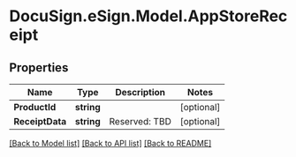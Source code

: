 # DocuSign.eSign.Model.AppStoreReceipt
## Properties

Name | Type | Description | Notes
------------ | ------------- | ------------- | -------------
**ProductId** | **string** |  | [optional] 
**ReceiptData** | **string** | Reserved: TBD | [optional] 

[[Back to Model list]](../README.md#documentation-for-models) [[Back to API list]](../README.md#documentation-for-api-endpoints) [[Back to README]](../README.md)

